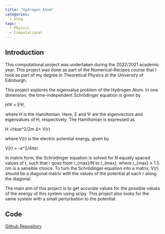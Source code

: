 ```yaml
---
title: "Hydrogen Atom"
categories:
  - blog
tags:
  - Physics
  - Computational
---
```

## Introduction
This computational project was undertaken during the 2022/2021 academic year. This project was done as part of the Numerical-Recipes course that I took as part of my degree in Theoretical Physics at the University of Edinburgh.

This project explores the eigenvalue problem of the Hydrogen Atom.
In one dimension, the time-independent Schrödinger equation is given by

HΨ = EΨ,

where H is the Hamiltonian. Here, E and Ψ are the eigenvectors and eigenvalues of H, respectively. The Hamiltonian is expressed as

H =hbar^2/2m Δ+ V(r)

where V(r) is the electric potential energy, given by

V(r) = -e^2/4πεr

In matrix form, the Schrödinger equation is solved for N equally spaced values of r, such that r goes from r_{max}/N to r_{max}, where r_{max} ≈ 1.5 nm is a sensible choice. To turn the Schrödinger equation into a matrix, V(r) should be a diagonal matrix with the values of the potential at each r along the diagonal.

The main aim of this project is to get accurate values for the possible values of the energy of this system using scipy. This project also looks for the same system with a small perturbation to the potential. 
## Code
[Github Repository](https://github.com/pmorande27/Hydrogen-Atom)